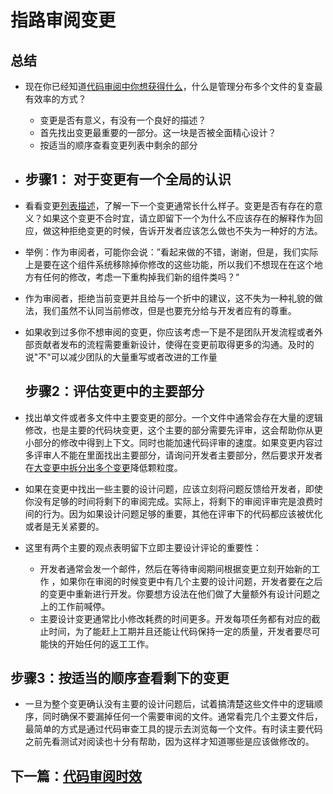 # 指路审阅变更



## 总结

- 现在你已经知道[代码审阅中你想获得什么](https://github.com/Trojan0523/Code-Review-Docs/blob/main/%E4%BB%A3%E7%A0%81%E5%AE%A1%E9%98%85%E4%B8%AD%E6%88%91%E6%83%B3%E5%BE%97%E5%88%B0%E4%BB%80%E4%B9%88.md)，什么是管理分布多个文件的复查最有效率的方式？

  - 变更是否有意义，有没有一个良好的描述？
  - 首先找出变更最重要的一部分。这一块是否被全面精心设计？
  - 按适当的顺序查看变更列表中剩余的部分

  

- ## 步骤1： 对于变更有一个全局的认识

- 看看变更[列表描述](https://google.github.io/eng-practices/review/developer/cl-descriptions.html)，了解一下一个变更通常长什么样子。变更是否有存在的意义？如果这个变更不合时宜，请立即留下一个为什么不应该存在的解释作为回应，做这种拒绝变更的时候，告诉开发者应该怎么做也不失为一种好的方法。

- 举例：作为审阅者，可能你会说：”看起来做的不错，谢谢，但是，我们实际上是要在这个组件系统移除掉你修改的这些功能，所以我们不想现在在这个地方有任何的修改，考虑一下重构掉我们新的组件类吗？“

- 作为审阅者，拒绝当前变更并且给与一个折中的建议，这不失为一种礼貌的做法，我们虽然不认同当前修改，但是也要充分给与开发者应有的尊重。

- 如果收到过多你不想审阅的变更，你应该考虑一下是不是团队开发流程或者外部贡献者发布的流程需要重新设计，使得在变更前取得更多的沟通。及时的说"不"可以减少团队的大量重写或者改进的工作量

  

  ## 步骤2：评估变更中的主要部分

- 找出单文件或者多文件中主要变更的部分。一个文件中通常会存在大量的逻辑修改，也是主要的代码块变更，这个主要的部分需要先评审，这会帮助你从更小部分的修改中得到上下文。同时也能加速代码评审的速度。如果变更内容过多评审人不能在里面找出主要部分，请询问开发者主要部分，然后要求开发者在[大变更中拆分出多个变更](https://google.github.io/eng-practices/review/developer/small-cls.html)降低颗粒度。

- 如果在变更中找出一些主要的设计问题，应该立刻将问题反馈给开发者，即使你没有足够的时间将剩下的审阅完成。实际上，将剩下的审阅评审完是浪费时间的行为。因为如果设计问题足够的重要，其他在评审下的代码都应该被优化或者是无关紧要的。
- 这里有两个主要的观点表明留下立即主要设计评论的重要性：
  - 开发者通常会发一个邮件，然后在等待审阅期间根据变更立刻开始新的工作 ，如果你在审阅的时候变更中有几个主要的设计问题，开发者要在之后的变更中重新进行开发。你要想方设法在他们做了大量额外有设计问题之上的工作前喊停。
  - 主要设计变更通常比小修改耗费的时间更多。开发每项任务都有对应的截止时间，为了能赶上工期并且还能让代码保持一定的质量，开发者要尽可能快的开始任何的返工工作。



## 步骤3：按适当的顺序查看剩下的变更

- 一旦为整个变更确认没有主要的设计问题后，试着搞清楚这些文件中的逻辑顺序，同时确保不要漏掉任何一个需要审阅的文件。通常看完几个主要文件后，最简单的方式是通过代码审查工具的提示去浏览每一个文件。有时读主要代码之前先看测试对阅读也十分有帮助，因为这样才知道哪些是应该做修改的。



## 下一篇：[代码审阅时效](https://github.com/Trojan0523/Code-Review-Docs/blob/main/Chinese/%E4%BB%A3%E7%A0%81%E5%AE%A1%E9%98%85%E6%97%B6%E6%95%88.md)

